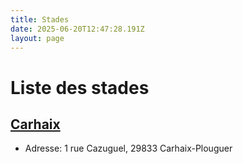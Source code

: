 ```yaml
---
title: Stades
date: 2025-06-20T12:47:28.191Z
layout: page
---
```


# Liste des stades


## [Carhaix](/stades/Carhaix/)
- Adresse: 1 rue Cazuguel, 29833 Carhaix-Plouguer


